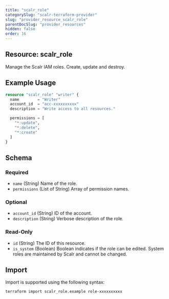 ```yaml
---
title: "scalr_role"
categorySlug: "scalr-terraform-provider"
slug: "provider_resource_scalr_role"
parentDocSlug: "provider_resources"
hidden: false
order: 16
---
```

## Resource: scalr_role

Manage the Scalr IAM roles. Create, update and destroy.

## Example Usage

```terraform
resource "scalr_role" "writer" {
  name        = "Writer"
  account_id  = "acc-xxxxxxxxxx"
  description = "Write access to all resources."

  permissions = [
    "*:update",
    "*:delete",
    "*:create"
  ]
}
```

<!-- schema generated by tfplugindocs -->
## Schema

### Required

- `name` (String) Name of the role.
- `permissions` (List of String) Array of permission names.

### Optional

- `account_id` (String) ID of the account.
- `description` (String) Verbose description of the role.

### Read-Only

- `id` (String) The ID of this resource.
- `is_system` (Boolean) Boolean indicates if the role can be edited. System roles are maintained by Scalr and cannot be changed.

## Import

Import is supported using the following syntax:

```shell
terraform import scalr_role.example role-xxxxxxxxxx
```
